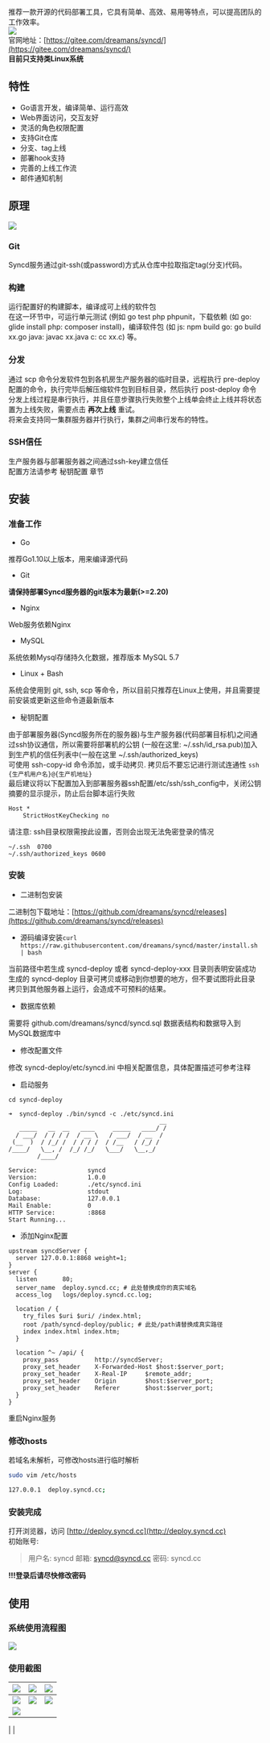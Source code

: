 推荐一款开源的代码部署工具，它具有简单、高效、易用等特点，可以提高团队的工作效率。<br />![](https://cdn.nlark.com/yuque/0/2023/png/396745/1690957074932-abce703e-cde4-4160-87f6-ccc58ddec2d8.png#averageHue=%23fefefe&clientId=u84260640-6920-4&from=paste&id=uc1f528de&originHeight=163&originWidth=376&originalType=url&ratio=2.5&rotation=0&showTitle=false&status=done&style=none&taskId=u44cf4c5b-c510-42b5-b4b7-384d57dee49&title=)<br />官网地址：[https://gitee.com/dreamans/syncd/](https://gitee.com/dreamans/syncd/)<br />**目前只支持类Linux系统**
<a name="b1nU7"></a>
## 特性

- Go语言开发，编译简单、运行高效
- Web界面访问，交互友好
- 灵活的角色权限配置
- 支持Git仓库
- 分支、tag上线
- 部署hook支持
- 完善的上线工作流
- 邮件通知机制
<a name="hVHOO"></a>
## 原理
![](https://cdn.nlark.com/yuque/0/2023/jpeg/396745/1690957074941-2ec7f128-46b9-43ba-8e20-1e17e2cc2fe1.jpeg#averageHue=%23f3f3f2&clientId=u84260640-6920-4&from=paste&id=u02f8b8e9&originHeight=674&originWidth=1080&originalType=url&ratio=2.5&rotation=0&showTitle=false&status=done&style=none&taskId=uf43929d9-b940-49da-b7e3-9fdb183b693&title=)
<a name="zq0bH"></a>
### Git
Syncd服务通过git-ssh(或password)方式从仓库中拉取指定tag(分支)代码。
<a name="mTUcP"></a>
### 构建
运行配置好的构建脚本，编译成可上线的软件包<br />在这一环节中，可运行单元测试 (例如 go test php phpunit，下载依赖 (如 go: glide install php: composer install)，编译软件包 (如 js: npm build go: go build xx.go java: javac xx.java c: cc xx.c) 等。
<a name="u85CG"></a>
### 分发
通过 scp 命令分发软件包到各机房生产服务器的临时目录，远程执行 pre-deploy 配置的命令，执行完毕后解压缩软件包到目标目录，然后执行 post-deploy 命令<br />分发上线过程是串行执行，并且任意步骤执行失败整个上线单会终止上线并将状态置为上线失败，需要点击 **再次上线** 重试。<br />将来会支持同一集群服务器并行执行，集群之间串行发布的特性。
<a name="J41VR"></a>
### SSH信任
生产服务器与部署服务器之间通过ssh-key建立信任<br />配置方法请参考 秘钥配置 章节
<a name="JlVqj"></a>
## 安装
<a name="gokXz"></a>
### 准备工作

- Go

推荐Go1.10以上版本，用来编译源代码

- Git

**请保持部署Syncd服务器的git版本为最新(>=2.20)**

- Nginx

Web服务依赖Nginx

- MySQL

系统依赖Mysql存储持久化数据，推荐版本 MySQL 5.7

- Linux + Bash

系统会使用到 git, ssh, scp 等命令，所以目前只推荐在Linux上使用，并且需要提前安装或更新这些命令道最新版本

- 秘钥配置

由于部署服务器(Syncd服务所在的服务器)与生产服务器(代码部署目标机)之间通过ssh协议通信，所以需要将部署机的公钥 (一般在这里: ~/.ssh/id_rsa.pub)加入到生产机的信任列表中(一般在这里 ~/.ssh/authorized_keys)<br />可使用 ssh-copy-id 命令添加，或手动拷贝. 拷贝后不要忘记进行测试连通性 `ssh {生产机用户名}@{生产机地址}`<br />最后建议将以下配置加入到部署服务器ssh配置/etc/ssh/ssh_config中，关闭公钥摘要的显示提示，防止后台脚本运行失败
```
Host *
    StrictHostKeyChecking no
```
请注意: ssh目录权限需按此设置，否则会出现无法免密登录的情况
```
~/.ssh  0700
~/.ssh/authorized_keys 0600
```
<a name="oGek1"></a>
### 安装

- 二进制包安装

二进制包下载地址：[https://github.com/dreamans/syncd/releases](https://github.com/dreamans/syncd/releases)

- 源码编译安装`curl https://raw.githubusercontent.com/dreamans/syncd/master/install.sh | bash`

当前路径中若生成 syncd-deploy 或者 syncd-deploy-xxx 目录则表明安装成功<br />生成的 syncd-deploy 目录可拷贝或移动到你想要的地方，但不要试图将此目录拷贝到其他服务器上运行，会造成不可预料的结果。

- 数据库依赖

需要将 github.com/dreamans/syncd/syncd.sql 数据表结构和数据导入到MySQL数据库中

- 修改配置文件

修改 syncd-deploy/etc/syncd.ini 中相关配置信息，具体配置描述可参考注释

- 启动服务
```
cd syncd-deploy

➜  syncd-deploy ./bin/syncd -c ./etc/syncd.ini
                                          __
   _____   __  __   ____     _____   ____/ /
  / ___/  / / / /  / __ \   / ___/  / __  /
 (__  )  / /_/ /  / / / /  / /__   / /_/ /
/____/   \__, /  /_/ /_/   \___/   \__,_/
        /____/

Service:              syncd
Version:              1.0.0
Config Loaded:        ./etc/syncd.ini
Log:                  stdout
Database:             127.0.0.1
Mail Enable:          0
HTTP Service:         :8868
Start Running...
```

- 添加Nginx配置
```nginx
upstream syncdServer {
  server 127.0.0.1:8868 weight=1;
}
server {
  listen       80;
  server_name  deploy.syncd.cc; # 此处替换成你的真实域名
  access_log   logs/deploy.syncd.cc.log;

  location / {
    try_files $uri $uri/ /index.html;
    root /path/syncd-deploy/public; # 此处/path请替换成真实路径
    index index.html index.htm;
  }

  location ^~ /api/ {
    proxy_pass          http://syncdServer;
    proxy_set_header    X-Forwarded-Host $host:$server_port;
    proxy_set_header    X-Real-IP     $remote_addr;
    proxy_set_header    Origin        $host:$server_port;
    proxy_set_header    Referer       $host:$server_port;
  }
}
```
重启Nginx服务
<a name="k6OI3"></a>
### 修改hosts
若域名未解析，可修改hosts进行临时解析
```bash
sudo vim /etc/hosts

127.0.0.1  deploy.syncd.cc;
```
<a name="HdmxW"></a>
### 安装完成
打开浏览器，访问 [http://deploy.syncd.cc](http://deploy.syncd.cc)<br />初始账号:
> 用户名: syncd
> 邮箱: syncd@syncd.cc
> 密码: syncd.cc

**!!!登录后请尽快修改密码**
<a name="JDTVG"></a>
## 使用
<a name="eMjOB"></a>
### 系统使用流程图
![](https://cdn.nlark.com/yuque/0/2023/jpeg/396745/1690957074875-d45bf34d-611b-4283-8e58-6b64e0595a96.jpeg#averageHue=%23fafaf6&clientId=u84260640-6920-4&from=paste&id=ua45a3c1a&originHeight=884&originWidth=1080&originalType=url&ratio=2.5&rotation=0&showTitle=false&status=done&style=none&taskId=u8c39f023-9b82-4c56-bed1-a56064a890d&title=)
<a name="tBqTp"></a>
### 使用截图
| ![](https://cdn.nlark.com/yuque/0/2023/jpeg/396745/1690957074907-ab5b772e-cdc3-48b0-ad55-b0f9f68192f1.jpeg#averageHue=%23e1e6e1&clientId=u84260640-6920-4&from=paste&id=u96c41a62&originHeight=801&originWidth=1080&originalType=url&ratio=2.5&rotation=0&showTitle=false&status=done&style=none&taskId=u08916366-e345-42cb-92f9-bb433263a1a&title=) | ![](https://cdn.nlark.com/yuque/0/2023/jpeg/396745/1690957074943-c9b1a4da-a155-4a82-8b94-4de7edf9a844.jpeg#averageHue=%23fdfefb&clientId=u84260640-6920-4&from=paste&id=uee7760ab&originHeight=680&originWidth=1080&originalType=url&ratio=2.5&rotation=0&showTitle=false&status=done&style=none&taskId=u0a1599a1-09f1-4c2c-b381-9d37ba584ef&title=) | ![](https://cdn.nlark.com/yuque/0/2023/jpeg/396745/1690957075227-97d4ab73-0a2b-4910-8bcb-80a076339c31.jpeg#averageHue=%235d5f5c&clientId=u84260640-6920-4&from=paste&id=u2263cbb3&originHeight=570&originWidth=1080&originalType=url&ratio=2.5&rotation=0&showTitle=false&status=done&style=none&taskId=u8004c86c-980d-4c50-9a7d-659c2a47f55&title=) |
| --- | --- | --- |
| ![](https://cdn.nlark.com/yuque/0/2023/jpeg/396745/1690957075272-81944893-9391-4d04-a534-dba99c4dfbff.jpeg#averageHue=%23fefdfa&clientId=u84260640-6920-4&from=paste&id=u82b11c89&originHeight=622&originWidth=1080&originalType=url&ratio=2.5&rotation=0&showTitle=false&status=done&style=none&taskId=u0cb2843e-1590-4c74-8d0f-8e9cb272904&title=) | ![](https://cdn.nlark.com/yuque/0/2023/jpeg/396745/1690957075356-fe5122ce-9faf-4541-90de-0431895ddde0.jpeg#averageHue=%2360635f&clientId=u84260640-6920-4&from=paste&id=u50bf217e&originHeight=595&originWidth=1080&originalType=url&ratio=2.5&rotation=0&showTitle=false&status=done&style=none&taskId=u215c775a-e1c8-4c9b-8dee-2a94a085548&title=) | ![](https://cdn.nlark.com/yuque/0/2023/jpeg/396745/1690957075377-ac2645d9-393b-420e-9489-6f1d646ca208.jpeg#averageHue=%23a3a39e&clientId=u84260640-6920-4&from=paste&id=ub8021342&originHeight=732&originWidth=1080&originalType=url&ratio=2.5&rotation=0&showTitle=false&status=done&style=none&taskId=u4d21d28e-b1b1-4601-9007-d5a04ede5d0&title=) |
| ![](https://cdn.nlark.com/yuque/0/2023/jpeg/396745/1690957075566-b293f7a0-8c56-466f-b193-127484392db2.jpeg#averageHue=%23aeb0a9&clientId=u84260640-6920-4&from=paste&id=ub9ec4a47&originHeight=1254&originWidth=1080&originalType=url&ratio=2.5&rotation=0&showTitle=false&status=done&style=none&taskId=u98851329-258b-42dc-8c9e-581eb17198d&title=) | 

 |  |

